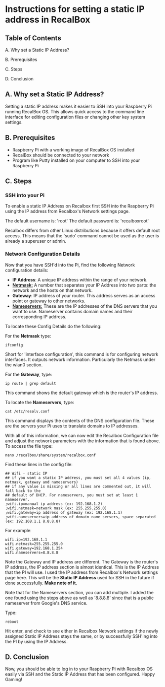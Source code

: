 #  Instructions for setting a static IP address in RecalBox

## Table of Contents
A. Why set a Static IP Address?

B. Prerequisites

C. Steps

D. Conclusion

## A. Why set a Static IP Address?
  Setting a static IP address makes it easier to SSH into your Raspberry Pi running RecalBox OS.
  This allows quick access to the command line interface for editing configuration files or changing
  other key system settings. 

## B. Prerequisites
- Raspberry Pi with a working image of RecalBox OS installed
- RecalBox should be connected to your network
- Program like Putty installed on your computer to SSH into your Raspberry Pi

## C. Steps

### SSH into your Pi
To enable a static IP Address on Recalbox first SSH into the Raspberry Pi 
using the IP address from Recalbox's Network settings page.

The default username is: 'root'
The default password is: 'recalboxroot'

Recalbox differs from other Linux distributions because it offers default root access. This means that the 'sudo' command 
cannot be used as the user is already a superuser or admin. 

### Network Configuration Details
Now that you have SSH'd into the Pi, find the following Network configuration details:
- **IP Address**: A unique IP address within the range of your network.
- [**Netmask:**](https://wiki.teltonika-networks.com/view/What_is_a_Netmask%3F#:~:text=A%20Netmask%20is%20a%2032,is%20the%20assigned%20network%20address.) A number that separates your IP Address into two parts: the network and the hosts on that network.
- **Gateway**: IP address of your router. This address serves as an access point or gateway to other networks.
- [**Nameservers:**](https://kinsta.com/knowledgebase/what-is-a-nameserver/) These are the IP addresses of the DNS servers that you want to use.
                Nameserver contains domain names and their corresponding IP address.

To locate these Config Details do the following:

For the **Netmask** type:
```
ifconfig
```
Short for 'interface configuration', this command is for configuring network interfaces. It outputs network information.
Particularly the Netmask under the wlan0 section.


For the **Gateway**, type:
```
ip route | grep default
```
This command shows the default gateway which is the router's IP address.


To locate the **Nameservers**, type:
```
cat /etc/resolv.conf
```
This command displays the contents of the DNS configuration file. These are the servers your Pi uses to translate domains
to IP addresses. 


With all of this information, we can now edit the Recalbox Configuration file and adjust the network parameters with the
information that is found above.
To access the file type:
```
nano /recalbox/share/system/recalbox.conf
```
Find these lines in the config file:
```
## Wifi - static IP
## if you want a static IP address, you must set all 4 values (ip, netmask, gateway and nameservers)
## if any value is missing or all lines are commented out, it will fall back to the
## default of DHCP. For nameservers, you must set at least 1 nameserver.
;wifi.ip=manual ip address (ex: 192.168.1.2)
;wifi.netmask=network mask (ex: 255.255.255.0)
;wifi.gateway=ip address of gateway (ex: 192.168.1.1)
;wifi.nameservers=ip address of domain name servers, space separated (ex: 192.168.1.1 8.8.8.8)
```

For example:
```
wifi.ip=192.168.1.1
wifi.netmask=255.255.255.0
wifi.gateway=192.168.1.254
wifi.nameservers=8.8.8.8 
```
Note the Gateway and IP address are different. The Gateway is the router's IP address, the IP address section is almost 
identical. This is the IP Address that the PI will use. I used the IP address from Recalbox's Network settings page here.
This will be the **Static IP Address** used for SSH in the future if done successfully. **Make note of it.**

Note that for the Nameservers section, you can add multiple. I added the one found using the steps above as well as '8.8.8.8' since that is a public nameserver from Google's DNS service. 

Type:
```
reboot
```
Hit enter, and check to see either in Recalbox Network settings if the newly assigned Static IP Address stays the same,
or by successfully SSH'ing into the PI by using the IP Address. 

## D. Conclusion
Now, you should be able to log in to your Raspberry Pi with Recalbox OS easily via SSH and the Static IP Address that has been configured. Happy Gaming!
